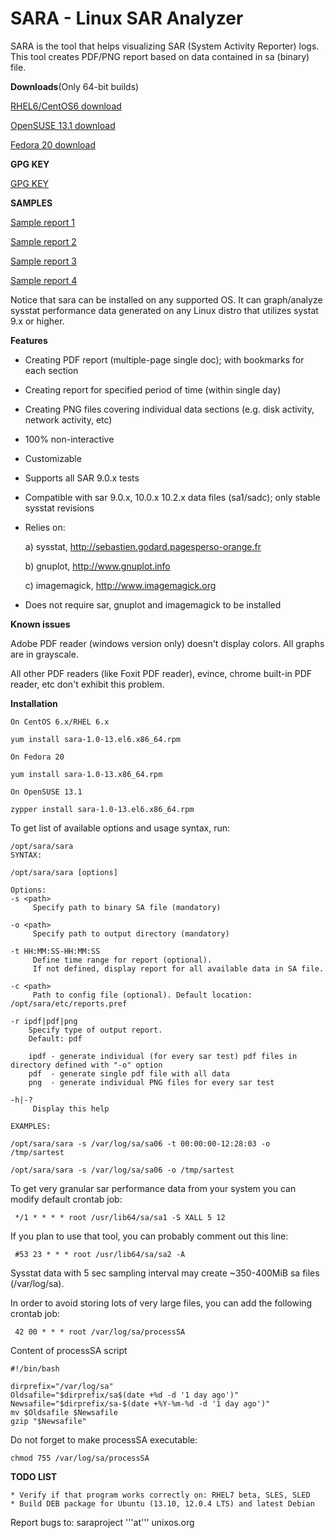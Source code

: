 **SARA - Linux SAR Analyzer**
====

SARA is the tool that helps visualizing SAR (System Activity Reporter) logs.
This tool creates PDF/PNG report based on data contained in sa (binary) file.

**Downloads**(Only 64-bit builds)

[RHEL6/CentOS6 download](https://github.com/GregWojcieszczuk/sara/raw/master/rpms/rhel6/sara-1.0-13.el6.x86_64.rpm)

[OpenSUSE 13.1 download](https://github.com/GregWojcieszczuk/sara/raw/master/rpms/opensuse13.1/sara-1.0-13.el6.x86_64.rpm)

[Fedora 20 download](https://github.com/GregWojcieszczuk/sara/raw/master/rpms/f20/sara-1.0-13.x86_64.rpm)

**GPG KEY**

[GPG KEY](https://github.com/GregWojcieszczuk/sara/raw/master/GREGW-GPG-KEY)

**SAMPLES**

[Sample report 1](https://github.com/GregWojcieszczuk/sara/raw/master/sample-reports/srv3.unixos.org-sa26-REPORT.pdf)

[Sample report 2](https://github.com/GregWojcieszczuk/sara/raw/master/sample-reports/linux-y2xn-sa10-REPORT.pdf)

[Sample report 3](https://github.com/GregWojcieszczuk/sara/raw/master/sample-reports/buildhost1.linuxlab.local-sadc-9.0.6-data.dat-REPORT.pdf)

[Sample report 4](https://github.com/GregWojcieszczuk/sara/raw/master/sample-reports/buildhost1.linuxlab.local-sa10-REPORT.pdf)

Notice that sara can be installed on any supported OS. 
It can graph/analyze sysstat performance data generated on any Linux distro that utilizes systat 9.x or higher.

**Features**
  * Creating PDF report (multiple-page single doc); with bookmarks for each section
  * Creating report for specified period of time (within single day)
  * Creating PNG files covering individual data sections (e.g. disk activity, network activity, etc)
  * 100% non-interactive
  * Customizable
  * Supports all SAR 9.0.x tests
  * Compatible with sar 9.0.x, 10.0.x 10.2.x data files (sa1/sadc); only stable sysstat revisions
  * Relies on:

     a) sysstat, http://sebastien.godard.pagesperso-orange.fr

     b) gnuplot, http://www.gnuplot.info

     c) imagemagick, http://www.imagemagick.org
     
  * Does not require sar, gnuplot and imagemagick to be installed

**Known issues**

   Adobe PDF reader (windows version only) doesn't display colors. All graphs are in grayscale.

   All other PDF readers (like Foxit PDF reader), evince, chrome built-in PDF reader, etc don't exhibit this problem.


**Installation**

    On CentOS 6.x/RHEL 6.x

    yum install sara-1.0-13.el6.x86_64.rpm

    On Fedora 20

    yum install sara-1.0-13.x86_64.rpm

    On OpenSUSE 13.1

    zypper install sara-1.0-13.el6.x86_64.rpm

To get list of available options and usage syntax, run:

    /opt/sara/sara
    SYNTAX:

    /opt/sara/sara [options]

    Options:
    -s <path>
         Specify path to binary SA file (mandatory)

    -o <path>
         Specify path to output directory (mandatory)

    -t HH:MM:SS-HH:MM:SS
         Define time range for report (optional). 
         If not defined, display report for all available data in SA file.
   
    -c <path>
         Path to config file (optional). Default location: /opt/sara/etc/reports.pref

    -r ipdf|pdf|png
        Specify type of output report.
        Default: pdf

        ipdf - generate individual (for every sar test) pdf files in directory defined with "-o" option
        pdf  - generate single pdf file with all data
        png  - generate individual PNG files for every sar test

    -h|-?
         Display this help

    EXAMPLES:
    
    /opt/sara/sara -s /var/log/sa/sa06 -t 00:00:00-12:28:03 -o /tmp/sartest

    /opt/sara/sara -s /var/log/sa/sa06 -o /tmp/sartest



To get very granular sar performance data from your system you can modify default crontab job:

     */1 * * * * root /usr/lib64/sa/sa1 -S XALL 5 12

If you plan to use that tool, you can probably comment out this line:

     #53 23 * * * root /usr/lib64/sa/sa2 -A

Sysstat data with 5 sec sampling interval may create ~350-400MiB sa files (/var/log/sa).

In order to avoid storing lots of very large files, you can add the following crontab job:

     42 00 * * * root /var/log/sa/processSA

Content of processSA script

    #!/bin/bash

    dirprefix="/var/log/sa"
    Oldsafile="$dirprefix/sa$(date +%d -d '1 day ago')"
    Newsafile="$dirprefix/sa-$(date +%Y-%m-%d -d '1 day ago')"
    mv $Oldsafile $Newsafile
    gzip "$Newsafile"



Do not forget to make processSA executable:

    chmod 755 /var/log/sa/processSA


**TODO LIST**

    * Verify if that program works correctly on: RHEL7 beta, SLES, SLED
    * Build DEB package for Ubuntu (13.10, 12.0.4 LTS) and latest Debian

Report bugs to: saraproject '''at''' unixos.org
